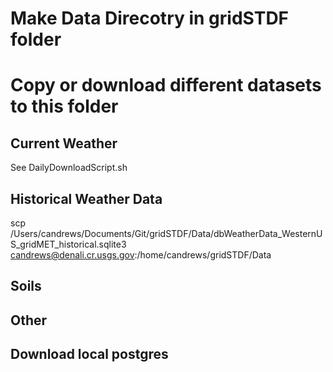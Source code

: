# Make Data Direcotry in gridSTDF folder

# Copy or download different datasets to this folder

## Current Weather

See DailyDownloadScript.sh

## Historical Weather Data

scp /Users/candrews/Documents/Git/gridSTDF/Data/dbWeatherData_WesternUS_gridMET_historical.sqlite3 candrews@denali.cr.usgs.gov:/home/candrews/gridSTDF/Data

## Soils

## Other

## Download local postgres
